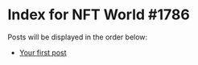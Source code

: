 # Index for NFT World #1786
Posts will be displayed in the order below:

- [Your first post](./001-first.md)

